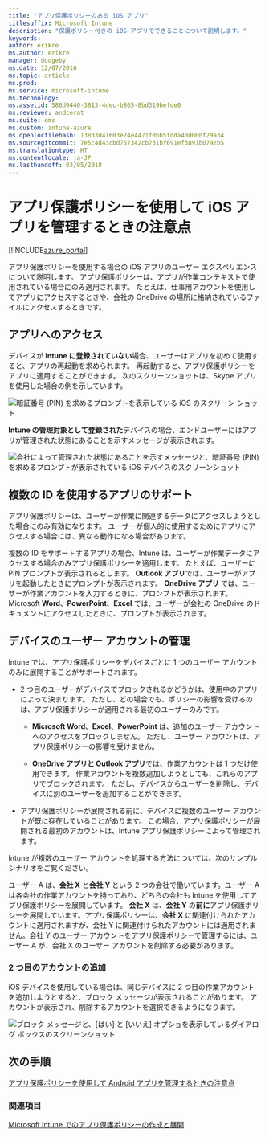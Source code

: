 ```yaml
---
title: "アプリ保護ポリシーのある iOS アプリ"
titlesuffix: Microsoft Intune
description: "保護ポリシー付きの iOS アプリでできることについて説明します。"
keywords: 
author: erikre
ms.author: erikre
manager: dougeby
ms.date: 12/07/2016
ms.topic: article
ms.prod: 
ms.service: microsoft-intune
ms.technology: 
ms.assetid: 586d9440-3813-4dec-b865-8bd319befde0
ms.reviewer: andcerat
ms.suite: ems
ms.custom: intune-azure
ms.openlocfilehash: 13833d41603e24e4471f0bb5fdda40d000f29a34
ms.sourcegitcommit: 7e5c4d43cbd757342cb731bf691ef3891b0792b5
ms.translationtype: HT
ms.contentlocale: ja-JP
ms.lasthandoff: 03/05/2018
---
```

# <a name="what-to-expect-when-your-ios-app-is-managed-by-app-protection-policies"></a>アプリ保護ポリシーを使用して iOS アプリを管理するときの注意点

[!INCLUDE[azure_portal](./includes/azure_portal.md)]

アプリ保護ポリシーを使用する場合の iOS アプリのユーザー エクスペリエンスについて説明します。 アプリ保護ポリシーは、アプリが作業コンテキストで使用されている場合にのみ適用されます。 たとえば、仕事用アカウントを使用してアプリにアクセスするときや、会社の OneDrive の場所に格納されているファイルにアクセスするときです。
##  <a name="accessing-apps"></a>アプリへのアクセス

デバイスが **Intune に登録されていない**場合、ユーザーはアプリを初めて使用すると、アプリの再起動を求められます。  再起動すると、アプリ保護ポリシーをアプリに適用することができます。 次のスクリーンショットは、Skype アプリを使用した場合の例を示しています。


![暗証番号 (PIN) を求めるプロンプトを表示している iOS のスクリーン ショット](./media/ios-pin-prompt.png)

**Intune の管理対象として登録された**デバイスの場合、エンドユーザーにはアプリが管理された状態にあることを示すメッセージが表示されます。

![会社によって管理された状態にあることを示すメッセージと、暗証番号 (PIN) を求めるプロンプトが表示されている iOS デバイスのスクリーンショット](./media/ios-managed-devices-pin-prompt.png)

##  <a name="using-apps-with-multi-identity-support"></a>複数の ID を使用するアプリのサポート

アプリ保護ポリシーは、ユーザーが作業に関連するデータにアクセスしようとした場合にのみ有効になります。  ユーザーが個人的に使用するためにアプリにアクセスする場合には、異なる動作になる場合があります。 

複数の ID をサポートするアプリの場合、Intune は、ユーザーが作業データにアクセスする場合のみアプリ保護ポリシーを適用します。  たとえば、ユーザーに PIN プロンプトが表示されるとします。  **Outlook アプリ**では、ユーザーがアプリを起動したときにプロンプトが表示されます。 **OneDrive アプリ** では、ユーザーが作業アカウントを入力するときに、プロンプトが表示されます。  Microsoft **Word**、**PowerPoint**、**Excel** では、ユーザーが会社の OneDrive のドキュメントにアクセスしたときに、プロンプトが表示されます。
##  <a name="managing-user-accounts-on-the-device"></a>デバイスのユーザー アカウントの管理

Intune では、アプリ保護ポリシーをデバイスごとに 1 つのユーザー アカウントのみに展開することがサポートされます。

* 2 つ目のユーザーがデバイスでブロックされるかどうかは、使用中のアプリによって決まります。 ただし、どの場合でも、ポリシーの影響を受けるのは、アプリ保護ポリシーが適用される最初のユーザーのみです。
  * **Microsoft Word**、**Excel**、**PowerPoint** は、追加のユーザー アカウントへのアクセスをブロックしません。 ただし、ユーザー アカウントは、アプリ保護ポリシーの影響を受けません。

  * **OneDrive アプリと Outlook アプリ**では、作業アカウントは 1 つだけ使用できます。  作業アカウントを複数追加しようとしても、これらのアプリでブロックされます。  ただし、デバイスからユーザーを削除し、デバイスに別のユーザーを追加することができます。

* アプリ保護ポリシーが展開される前に、デバイスに複数のユーザー アカウントが既に存在していることがあります。 この場合、アプリ保護ポリシーが展開される最初のアカウントは、Intune アプリ保護ポリシーによって管理されます。


Intune が複数のユーザー アカウントを処理する方法については、次のサンプル シナリオをご覧ください。

ユーザー A は、**会社 X** と**会社 Y** という 2 つの会社で働いています。ユーザー A は各会社の作業アカウントを持っており、どちらの会社も Intune を使用してアプリ保護ポリシーを展開しています。 **会社 X** は、**会社 Y** の**前に**アプリ保護ポリシーを展開しています。アプリ保護ポリシーは、**会社 X** に関連付けられたアカウントに適用されますが、会社 Y に関連付けられたアカウントには適用されません。会社 Y のユーザー アカウントをアプリ保護ポリシーで管理するには、ユーザー A が、会社 X のユーザー アカウントを削除する必要があります。
### <a name="adding-a-second-account"></a>2 つ目のアカウントの追加

iOS デバイスを使用している場合は、同じデバイスに 2 つ目の作業アカウントを追加しようとすると、ブロック メッセージが表示されることがあります。  アカウントが表示され、削除するアカウントを選択できるようになります。

![ブロック メッセージと、[はい] と [いいえ] オプショを表示しているダイアログ ボックスのスクリーンショット](./media/ios-switch-user.PNG)

## <a name="next-steps"></a>次の手順
[アプリ保護ポリシーを使用して Android アプリを管理するときの注意点](app-protection-enabled-apps-android.md)
### <a name="see-also"></a>関連項目
[Microsoft Intune でのアプリ保護ポリシーの作成と展開](app-protection-policies.md)
